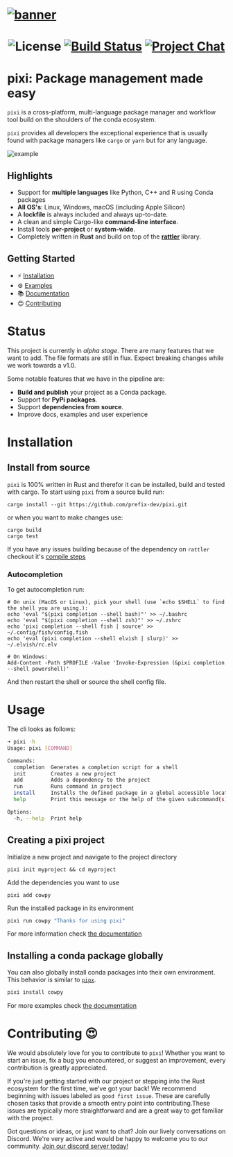 <h1>
  <a href="https://https://github.com/prefix-dev/pixi/">
    <img alt="banner" src="https://github.com/prefix-dev/pixi/assets/4995967/2f45b4a8-2976-4f06-bc88-9825c282df84">
  </a>
</h1>

<h1 align="center">

![License][license-badge]
[![Build Status][build-badge]][build]
[![Project Chat][chat-badge]][chat-url]

[license-badge]: https://img.shields.io/badge/license-BSD--3--Clause-blue?style=flat-square
[build-badge]: https://img.shields.io/github/actions/workflow/status/prefix-dev/pixi/rust.yml?style=flat-square&branch=main
[build]: https://github.com/prefix-dev/pixi/actions/
[chat-badge]: https://img.shields.io/discord/1082332781146800168.svg?label=&logo=discord&logoColor=ffffff&color=7389D8&labelColor=6A7EC2&style=flat-square
[chat-url]: https://discord.gg/kKV8ZxyzY4

</h1>

# pixi: Package management made easy

`pixi` is a cross-platform, multi-language package manager and workflow tool
build on the shoulders of the conda ecosystem.

`pixi` provides all developers the exceptional experience that is usually found
with package managers like `cargo` or `yarn` but for any language.

<img alt="example" src="https://github.com/prefix-dev/pixi/assets/4995967/e27e0d8d-6cfd-4c28-ab62-ad1eff3cf5fe">

## Highlights

- Support for **multiple languages** like Python, C++ and R using Conda packages
- **All OS's**: Linux, Windows, macOS (including Apple Silicon)
- A **lockfile** is always included and always up-to-date.
- A clean and simple Cargo-like **command-line interface**.
- Install tools **per-project** or **system-wide**.
- Completely written in **Rust** and build on top of the **[rattler](https://github.com/mamba-org/rattler)** library.

## Getting Started

* ⚡ [Installation](#installation)
* ⚙️ [Examples](../examples)
* 📚 [Documentation](./getting_started.md)
* 😍 [Contributing](#contributing)
  
# Status

This project is currently in _alpha stage_. 
There are many features that we want to add. 
The file formats are still in flux. 
Expect breaking changes while we work towards a v1.0. 

Some notable features that we have in the pipeline are:

* **Build and publish** your project as a Conda package.
* Support for **PyPi packages**.
* Support **dependencies from source**.
* Improve docs, examples and user experience

# Installation

## Install from source

`pixi` is 100% written in Rust and therefor it can be installed, build and
tested with cargo.
To start using `pixi` from a source build run:

```shell
cargo install --git https://github.com/prefix-dev/pixi.git
```

or when you want to make changes use:

```shell
cargo build
cargo test
```

If you have any issues building because of the dependency on `rattler` checkout
it's [compile steps](https://github.com/mamba-org/rattler/tree/main#give-it-a-try)

### Autocompletion

To get autocompletion run:

```shell
# On unix (MacOS or Linux), pick your shell (use `echo $SHELL` to find the shell you are using.):
echo 'eval "$(pixi completion --shell bash)"' >> ~/.bashrc
echo 'eval "$(pixi completion --shell zsh)"' >> ~/.zshrc
echo 'pixi completion --shell fish | source' >> ~/.config/fish/config.fish
echo 'eval (pixi completion --shell elvish | slurp)' >> ~/.elvish/rc.elv

# On Windows:
Add-Content -Path $PROFILE -Value 'Invoke-Expression (&pixi completion --shell powershell)'
```

And then restart the shell or source the shell config file.

# Usage

The cli looks as follows:

```bash
➜ pixi -h
Usage: pixi [COMMAND]

Commands:
  completion  Generates a completion script for a shell
  init        Creates a new project
  add         Adds a dependency to the project
  run         Runs command in project
  install     Installs the defined package in a global accessible location
  help        Print this message or the help of the given subcommand(s)

Options:
  -h, --help  Print help
```

## Creating a pixi project

Initialize a new project and navigate to the project directory

```
pixi init myproject && cd myproject
```

Add the dependencies you want to use

```
pixi add cowpy
```

Run the installed package in its environment

```bash
pixi run cowpy "Thanks for using pixi"
```

For more information check [the documentation](getting_started.md#basics-of-the-configuration-file)

## Installing a conda package globally

You can also globally install conda packages into their own environment.
This behavior is similar to [`pipx`](https://github.com/pypa/pipx).

```bash
pixi install cowpy
```

For more examples
check [the documentation](./examples.md#global-package-installation-in-isolation)

<a name="contributing"></a>
# Contributing 😍

We would absolutely love for you to contribute to `pixi`!
Whether you want to start an issue, fix a bug you encountered, or suggest an
improvement, every contribution is greatly appreciated.

If you're just getting started with our project or stepping into the Rust
ecosystem for the first time, we've got your back!
We recommend beginning with issues labeled as `good first issue`.
These are carefully chosen tasks that provide a smooth entry point into
contributing.These issues are typically more straightforward and are a great way
to get familiar with the project.

Got questions or ideas, or just want to chat? Join our lively conversations on
Discord.
We're very active and would be happy to welcome you to our
community. [Join our discord server today!][chat-url]
